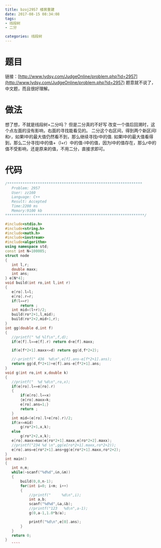 ```yaml
---
title: bzoj2957 楼房重建 
date: 2017-08-15 08:34:08
tags: 
- 线段树
- 二分

categories: 线段树
---
```

# 题目
链接：[http://www.lydsy.com/JudgeOnline/problem.php?id=2957](http://www.lydsy.com/JudgeOnline/problem.php?id=2957)
题意就不说了，中文题，而且很好理解。
# 做法
想了想，不就是线段树+二分吗？
但是二分真的不好写
改变一个值后回溯时，这个点左面的没有影响，右面的寻找能看见的。
二分这个右区间，得到两个新区间l和r，如果l中的最大值仍然看不到，那么继续寻找r中的值.
如果l中的最大值看得到，那么二分寻找l中的值+（l+r）中的值-l中的值，因为l中的值存在，那么r中的值不受影响，还是原来的值，不用二分，直接求即可。
<!--more-->
# 代码
 ````c++
/**************************************************************
    Problem: 2957
    User: zz160
    Language: C++
    Result: Accepted
    Time:2200 ms
    Memory:9100 kb
****************************************************************/
 
#include<stdio.h>
#include<string.h>
#include<math.h>
#include<iostream>
#include<algorithm>
using namespace std;
const int N=100005;
struct node
{
    int l,r;
    double maxx;
    int ans;
} e[N*4];
void build(int ro,int l,int r)
{
    e[ro].l=l;
    e[ro].r=r;
    if(l==r)
        return ;
    int mid=(l+r)/2;
    build(ro*2+1,l,mid);
    build(ro*2+2,mid+1,r);
}
int gg(double d,int f)
{
    //printf(" %d %lf\n",f,d);
    if(e[f].l==e[f].r) return d<e[f].maxx;
 
    if(e[f*2+1].maxx<=d) return gg(d,f*2+2);
 
    //-printf(" 436  %d\n",e[f].ans-e[f*2+1].ans);
    return gg(d,f*2+1)+e[f].ans-e[f*2+1].ans;
}
void g(int ro,int x,double k)
{
    //printf("  %d %d\n",ro,x);
    if(e[ro].l==e[ro].r)
    {
        if(e[ro].l==x)
        {e[ro].maxx=k;
        e[ro].ans=1;}
        return ;
    }
    int mid=(e[ro].l+e[ro].r)/2;
    if(x<=mid)
        g(ro*2+1,x,k);
    else
        g(ro*2+2,x,k);
    e[ro].maxx=max(e[ro*2+1].maxx,e[ro*2+2].maxx);
    //printf("234 %d \n",gg(e[ro*2+1].maxx,ro*2+2));
    e[ro].ans=e[ro*2+1].ans+gg(e[ro*2+1].maxx,ro*2+2);
}
int main()
{
    int n,m;
    while(~scanf("%d%d",&n,&m))
    {
        build(0,0,n-1);
        for(int i=0; i<m; i++)
        {
            //printf("     %d\n",i);
            int a,b;
            scanf("%d%d",&a,&b);
            //printf("123   %d\n",a-1);
            g(0,a-1,1.0*b/a);
 
            printf("%d\n",e[0].ans);
        }
    }
    return 0;
}
    ````